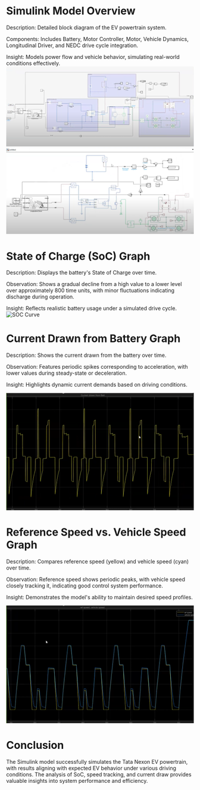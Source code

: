 # Simulink Model Overview

Description: Detailed block diagram of the EV powertrain system.

Components: Includes Battery, Motor Controller, Motor, Vehicle Dynamics, Longitudinal Driver, and NEDC drive cycle integration.

Insight: Models power flow and vehicle behavior, simulating real-world conditions effectively.
![model](<Screenshot 2025-08-04 004824.png>)
![model](<Screenshot 2025-08-04 004646.png>)


# State of Charge (SoC) Graph
Description: Displays the battery's State of Charge over time.

Observation: Shows a gradual decline from a high value to a lower level over approximately 800 time units, with minor fluctuations indicating discharge during operation.

Insight: Reflects realistic battery usage under a simulated drive cycle.
![SOC Curve](image.png)

# Current Drawn from Battery Graph

Description: Shows the current drawn from the battery over time.

Observation: Features periodic spikes corresponding to acceleration, with lower values during steady-state or deceleration.

Insight: Highlights dynamic current demands based on driving conditions.

![Current Drawn](<Screenshot 2025-08-04 004926.png>)


# Reference Speed vs. Vehicle Speed Graph





Description: Compares reference speed (yellow) and vehicle speed (cyan) over time.



Observation: Reference speed shows periodic peaks, with vehicle speed closely tracking it, indicating good control system performance.



Insight: Demonstrates the model's ability to maintain desired speed profiles.


![Reference speed, vehicle speed](<Screenshot 2025-08-04 004852.png>)


# Conclusion
The Simulink model successfully simulates the Tata Nexon EV powertrain, with results aligning with expected EV behavior under various driving conditions. The analysis of SoC, speed tracking, and current draw provides valuable insights into system performance and efficiency.